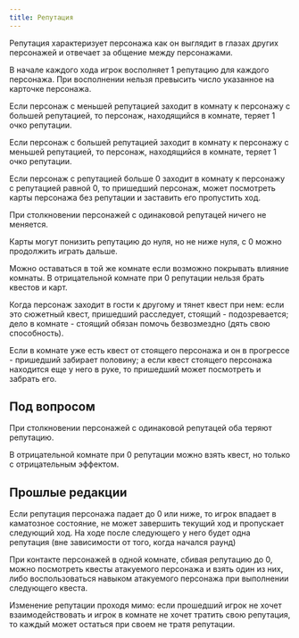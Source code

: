 ```yaml
---
title: Репутация
---
```


Репутация характеризует персонажа как он выглядит в глазах других персонажей и отвечает за общение между персонажами.

В начале каждого хода игрок восполняет 1 репутацию для каждого персонажа. При восполнении нельзя превысить число указанное на карточке персонажа.

Если персонаж с меньшей репутацией заходит в комнату к персонажу с большей репутацией, то персонаж, находящийся в комнате, теряет 1 очко репутации.

Если персонаж с большей репутацией заходит в комнату к персонажу с меньшей репутацией, то персонаж, находящийся в комнате, теряет 1 очко репутации.

Если персонаж с репутацией больше 0 заходит в комнату к персонажу с репутацией равной 0, то пришедший персонаж, может посмотреть карты персонажа без репутации и заставить его пропустить ход.

При столкновении персонажей с одинаковой репутацей ничего не меняется.

Карты могут понизить репутацию до нуля, но не ниже нуля, с 0 можно продолжить играть дальше.

Можно оставаться в той же комнате если возможно покрывать влияние комнаты. В отрицательной комнате при 0 репутации нельзя брать квестов и карт.

Когда персонаж заходит в гости к другому и тянет квест при нем: если это сюжетный квест, пришедший расследует, стоящий - подозревается; дело в комнате - стоящий обязан помочь безвозмездно (дять свою способность).

Если в комнате уже есть квест от  стоящего персонажа и он в прогрессе - пришедший забирает половину; а если квест стоящего персонажа находится еще у него в руке, то пришедший может посмотреть и забрать его.


## Под вопросом

При столкновении персонажей с одинаковой репутацей оба теряют репутацию.

В отрицательной комнате при 0 репутации можно взять квест, но только с отрицательным эффектом.


## Прошлые редакции

Если репутация персонажа падает до 0 или ниже, то игрок впадает в каматозное состояние, не может завершить текущий ход и пропускает следующий ход. На ходе после следующего у него будет одна репутация (вне зависимости от того, когда начался раунд)

При контакте персонажей в одной комнате, сбивая репутацию до 0, можно посмотреть квесты атакуемого персонажа и взять один из них, либо воспользоваться навыком атакуемого персонажа при выполнении следующего квеста.

Изменение репутации проходя мимо: если прошедший игрок не хочет взаимодействовать и игрок в комнате не хочет тратить свою репутация, то каждый может остаться при своем не тратя репутации.